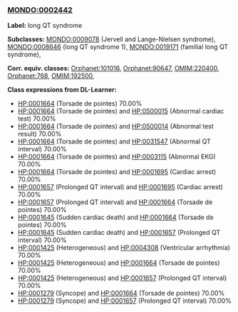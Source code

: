 
### [MONDO:0002442](http://purl.obolibrary.org/obo/MONDO_0002442)
**Label:** long QT syndrome

**Subclasses:** [MONDO:0009078](http://purl.obolibrary.org/obo/MONDO_0009078) (Jervell and Lange-Nielsen syndrome), [MONDO:0008646](http://purl.obolibrary.org/obo/MONDO_0008646) (long QT syndrome 1), [MONDO:0019171](http://purl.obolibrary.org/obo/MONDO_0019171) (familial long QT syndrome), 

**Corr. equiv. classes:** [Orphanet:101016](http://www.orpha.net/ORDO/Orphanet_101016), [Orphanet:90647](http://www.orpha.net/ORDO/Orphanet_90647), [OMIM:220400](http://purl.obolibrary.org/obo/OMIM_220400), [Orphanet:768](http://www.orpha.net/ORDO/Orphanet_768), [OMIM:192500](http://purl.obolibrary.org/obo/OMIM_192500), 

**Class expressions from DL-Learner:**

- [HP:0001664](http://purl.obolibrary.org/obo/HP_0001664) (Torsade de pointes) 70.00%
- [HP:0001664](http://purl.obolibrary.org/obo/HP_0001664) (Torsade de pointes) and [HP:0500015](http://purl.obolibrary.org/obo/HP_0500015) (Abnormal cardiac test) 70.00%
- [HP:0001664](http://purl.obolibrary.org/obo/HP_0001664) (Torsade de pointes) and [HP:0500014](http://purl.obolibrary.org/obo/HP_0500014) (Abnormal test result) 70.00%
- [HP:0001664](http://purl.obolibrary.org/obo/HP_0001664) (Torsade de pointes) and [HP:0031547](http://purl.obolibrary.org/obo/HP_0031547) (Abnormal QT interval) 70.00%
- [HP:0001664](http://purl.obolibrary.org/obo/HP_0001664) (Torsade de pointes) and [HP:0003115](http://purl.obolibrary.org/obo/HP_0003115) (Abnormal EKG) 70.00%
- [HP:0001664](http://purl.obolibrary.org/obo/HP_0001664) (Torsade de pointes) and [HP:0001695](http://purl.obolibrary.org/obo/HP_0001695) (Cardiac arrest) 70.00%
- [HP:0001657](http://purl.obolibrary.org/obo/HP_0001657) (Prolonged QT interval) and [HP:0001695](http://purl.obolibrary.org/obo/HP_0001695) (Cardiac arrest) 70.00%
- [HP:0001657](http://purl.obolibrary.org/obo/HP_0001657) (Prolonged QT interval) and [HP:0001664](http://purl.obolibrary.org/obo/HP_0001664) (Torsade de pointes) 70.00%
- [HP:0001645](http://purl.obolibrary.org/obo/HP_0001645) (Sudden cardiac death) and [HP:0001664](http://purl.obolibrary.org/obo/HP_0001664) (Torsade de pointes) 70.00%
- [HP:0001645](http://purl.obolibrary.org/obo/HP_0001645) (Sudden cardiac death) and [HP:0001657](http://purl.obolibrary.org/obo/HP_0001657) (Prolonged QT interval) 70.00%
- [HP:0001425](http://purl.obolibrary.org/obo/HP_0001425) (Heterogeneous) and [HP:0004308](http://purl.obolibrary.org/obo/HP_0004308) (Ventricular arrhythmia) 70.00%
- [HP:0001425](http://purl.obolibrary.org/obo/HP_0001425) (Heterogeneous) and [HP:0001664](http://purl.obolibrary.org/obo/HP_0001664) (Torsade de pointes) 70.00%
- [HP:0001425](http://purl.obolibrary.org/obo/HP_0001425) (Heterogeneous) and [HP:0001657](http://purl.obolibrary.org/obo/HP_0001657) (Prolonged QT interval) 70.00%
- [HP:0001279](http://purl.obolibrary.org/obo/HP_0001279) (Syncope) and [HP:0001664](http://purl.obolibrary.org/obo/HP_0001664) (Torsade de pointes) 70.00%
- [HP:0001279](http://purl.obolibrary.org/obo/HP_0001279) (Syncope) and [HP:0001657](http://purl.obolibrary.org/obo/HP_0001657) (Prolonged QT interval) 70.00%


